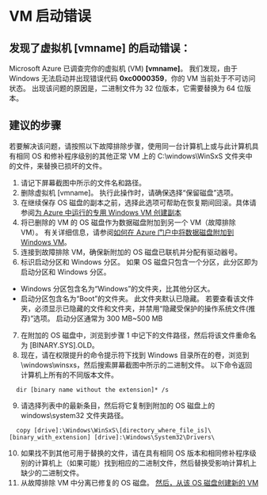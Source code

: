 <properties
pageTitle="VM boot error"
description="虚拟机无法启动并出现错误代码 0xC0000359"
infoBubbleText="发现了启动错误。"
service="microsoft.compute"
resource="virtualmachines"
authors="ram-kakani"
displayOrder=""
articleId="VMCannotRDP_A139226A-AD29-487A-80BE-4BD8CE6095CC"
diagnosticScenario="booterror"
selfHelpType="diagnostics"
supportTopicIds="32411835"
resourceTags="windows"
productPesIds="14749"
cloudEnvironments="public"
/>


# <a name="vm-boot-error"></a>VM 启动错误
<!--issueDescription-->
## <a name="boot-error-found-for-your-virtual-machine---vmname--vmname--vmname--"></a>**发现了虚拟机 <!--$vmname-->[vmname]<!--/$vmname--> 的启动错误：**
Microsoft Azure 已调查完你的虚拟机 (VM) <!--$vmname-->**[vmname]**<!--/$vmname-->。 我们发现，由于 Windows 无法启动并出现错误代码 **0xc0000359**，你的 VM 当前处于不可访问状态。 出现该问题的原因是，二进制文件为 32 位版本，它需要替换为 64 位版本。<br>
<!--/issueDescription-->

## <a name="recommended-steps"></a>**建议的步骤**
若要解决该问题，请按照以下故障排除步骤，使用同一台计算机上或与此计算机具有相同 OS 和修补程序级别的其他正常 VM 上的 C:\windows\WinSxS 文件夹中的文件，来替换已损坏的文件。

1. 请记下屏幕截图中所示的文件名和路径。
2. 删除虚拟机 <!--$vmname-->[vmname]<!--/$vmname-->。 执行此操作时，请确保选择“保留磁盘”选项。
3. 在继续保存 OS 磁盘的副本之前，选择此选项可帮助在恢复期间回滚。具体请参阅[为 Azure 中运行的专用 Windows VM 创建副本](https://docs.azure.cn/zh-cn/virtual-machines/windows/create-vm-specialized)
4. 将已删除的 VM 的 OS 磁盘作为数据磁盘附加到另一个 VM（故障排除 VM）。 有关详细信息，请参阅[如何在 Azure 门户中将数据磁盘附加到 Windows VM](https://docs.azure.cn/zh-cn/virtual-machines/windows/attach-disk-portal)。
5. 连接到故障排除 VM，确保新附加的 OS 磁盘已联机并分配有驱动器号。
6. 标识启动分区和 Windows 分区。 如果 OS 磁盘只包含一个分区，此分区即为启动分区和 Windows 分区。
  * Windows 分区包含名为“Windows”的文件夹，比其他分区大。
  * 启动分区包含名为“Boot”的文件夹。 此文件夹默认已隐藏。 若要查看该文件夹，必须显示已隐藏的文件和文件夹，并禁用“隐藏受保护的操作系统文件(推荐)”选项。 启动分区通常为 300 MB~500 MB
7. 在附加的 OS 磁盘中，浏览到步骤 1 中记下的文件路径，然后将该文件重命名为 [BINARY.SYS].OLD。
8. 现在，请在权限提升的命令提示符下找到 Windows 目录所在的卷，浏览到 \windows\winsxs，然后搜索屏幕截图中所示的二进制文件。 以下命令返回计算机上所有的不同版本文件。
```
  dir [binary name without the extension]* /s
```
9. 请选择列表中的最新条目，然后将它复制到附加的 OS 磁盘上的 windows\system32 文件夹路径。
```
  copy [drive]:\Windows\WinSxS\[directory_where_file_is]\[binary_with_extension] [drive]:\Windows\System32\Drivers\   
```
10. 如果找不到其他可用于替换的文件，请在具有相同 OS 版本和相同修补程序级别的计算机上（如果可能）找到相应的二进制文件，然后替换受影响计算机上缺少的二进制文件。
11. 从故障排除 VM 中分离已修复的 OS 磁盘。 [然后，从该 OS 磁盘创建新的 VM](https://docs.azure.cn/zh-cn/virtual-machines/windows/create-vm-specialized)

